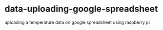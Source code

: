 # data-uploading-google-spreadsheet
uploading a temperature data on google spreadsheet using raspberry pi
